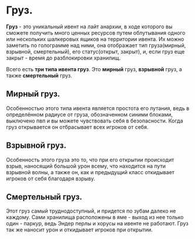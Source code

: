 Груз.
=======

__Груз__ - это уникальный ивент на лайт анархии, в ходе которого вы сможете получить много ценных ресурсов путем облутывания одного или нескольких шалкеровых ящиков на территории ивента. Их можно заметить по голограмме над ними, она отображает тип груза(мирный, взрывной, смертельный), его статус(открыт, закрыт), и, если груз еще закрыт - время до разблокировки хранилищ. 

Всего есть __три типа ивента груз__. Это __мирный__ груз, __взрывной__ груз, а также __смертельный__ груз.

Мирный груз.
-------
  Особенностью этого типа ивента является простота его лутания, ведь в определённом радиусе от груза, обозначенном синими блоками, выключено пвп и вы можете чувствовать себя в безопасности. Когда груз открывается он отбрасывает всех игроков от себя.
  
Взрывной груз.
-------
  Особенность этого груза это то, что при его открытии происходит взрыв, наносящий большой урон всему, что находится на пути взрывной волны, а также он, как и предыдущий класс откидывает игроков от себя благодаря взрыву.

Смертельный груз.
-------
  Этот груз самый труднодоступный, и придется по зубам далеко не каждому. Сами хранилища расположены в яме - выход из нее только один - паркур, ведь Эндер перлы и хорусы на ивенте не работают. Груз так же наносит урон и откидывает игроков при открытии.
